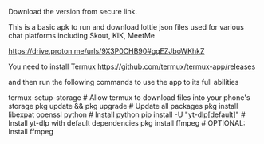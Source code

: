 Download the version from secure link. 

This is a basic apk to run and download lottie json files used for various chat platforms including Skout, KIK, MeetMe

https://drive.proton.me/urls/9X3P0CHB90#gqEZJboWKhkZ

You need to install Termux 
https://github.com/termux/termux-app/releases

and then run the following commands to use the app to its full abilities

termux-setup-storage                 # Allow termux to download files into your phone's storage
pkg update && pkg upgrade            # Update all packages
pkg install libexpat openssl python  # Install python
pip install -U "yt-dlp[default]"     # Install yt-dlp with default dependencies
pkg install ffmpeg                   # OPTIONAL: Install ffmpeg
